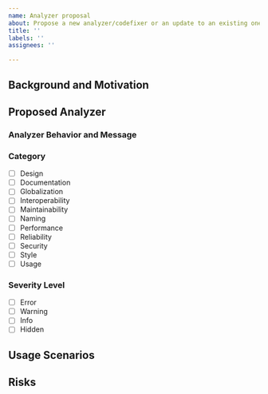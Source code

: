 ```yaml
---
name: Analyzer proposal
about: Propose a new analyzer/codefixer or an update to an existing one
title: ''
labels: ''
assignees: ''

---
```


## Background and Motivation

<!--
We welcome new analyzers and codefixers in the ASP.NET repo!

We use the same process to review both new analyzer/codefixer submissions and API proposals. There is an overview of our process [here](https://github.com/dotnet/aspnetcore/blob/main/docs/APIReviewProcess.md). This template will help us gather the information we need to start the review process.

Under this heading, describe the problem that your analyzer is trying to solve. Examples of great motivating scenarios include helping users avoid
performance issues, potentially insecure code, or recommending better APIs for a scenario.
-->

## Proposed Analyzer

### Analyzer Behavior and Message

<!--
Provide a description of when the analyzer will trigger and the associated analyzer message.
-->

<!--
Analyzer categories are derived from the categories documented in https://learn.microsoft.com/dotnet/fundamentals/code-analysis/categories
To select a category, review each category's description and select the best category based on the functionality of your analyzer.

Analyzer severity levels are documented in https://learn.microsoft.com/visualstudio/code-quality/use-roslyn-analyzers#configure-severity-levels
Review the description to observe how the level set on the analyzer will affect build-time and editor behavior and select the best
level for the task.
-->

### Category

- [ ] Design
- [ ] Documentation
- [ ] Globalization
- [ ] Interoperability
- [ ] Maintainability
- [ ] Naming
- [ ] Performance
- [ ] Reliability
- [ ] Security
- [ ] Style
- [ ] Usage

### Severity Level

- [ ] Error
- [ ] Warning
- [ ] Info
- [ ] Hidden

## Usage Scenarios

<!--
Provide code examples that would trigger your analyzer to warn. Identify the spans of code that the analyzer
will be triggered on. When applicable, describe the result of the code fix associated with the change.
-->

## Risks

<!--
Please mention any risks that to your knowledge the API proposal might entail, such as breaking changes, performance regressions, etc.
-->
